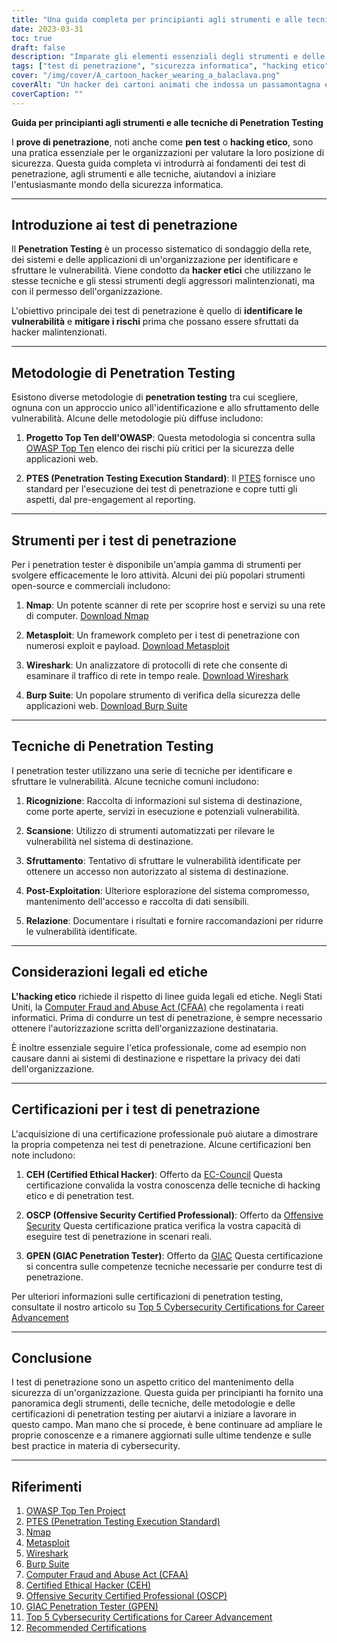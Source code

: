 ```yaml
---
title: "Una guida completa per principianti agli strumenti e alle tecniche di Penetration Testing"
date: 2023-03-31
toc: true
draft: false
description: "Imparate gli elementi essenziali degli strumenti e delle tecniche di penetration testing, le metodologie e le certificazioni per dare il via alla vostra carriera nella cybersecurity."
tags: ["test di penetrazione", "sicurezza informatica", "hacking etico", "strumenti", "tecniche", "Guida per principianti", "Nmap", "Metasploit", "Wireshark", "Suite di rutti", "OSSTMM", "PTES", "OWASP", "CEH", "OSCP", "GPEN", "test di sicurezza", "valutazione della vulnerabilità", "sicurezza della rete", "sicurezza delle informazioni"]
cover: "/img/cover/A_cartoon_hacker_wearing_a_balaclava.png"
coverAlt: "Un hacker dei cartoni animati che indossa un passamontagna e tiene in mano una lente d'ingrandimento, esaminando lo schermo di un computer su cui sono visualizzati vari strumenti di test di hacking come Nmap, Metasploit, Wireshark e Burp Suite, con serrature digitali che simboleggiano sistemi protetti sullo sfondo."
coverCaption: ""
---
```


**Guida per principianti agli strumenti e alle tecniche di Penetration Testing**

I **prove di penetrazione**, noti anche come **pen test** o **hacking etico**, sono una pratica essenziale per le organizzazioni per valutare la loro posizione di sicurezza. Questa guida completa vi introdurrà ai fondamenti dei test di penetrazione, agli strumenti e alle tecniche, aiutandovi a iniziare l'entusiasmante mondo della sicurezza informatica.

______

## Introduzione ai test di penetrazione

Il **Penetration Testing** è un processo sistematico di sondaggio della rete, dei sistemi e delle applicazioni di un'organizzazione per identificare e sfruttare le vulnerabilità. Viene condotto da **hacker etici** che utilizzano le stesse tecniche e gli stessi strumenti degli aggressori malintenzionati, ma con il permesso dell'organizzazione.

L'obiettivo principale dei test di penetrazione è quello di **identificare le vulnerabilità** e **mitigare i rischi** prima che possano essere sfruttati da hacker malintenzionati.

______

## Metodologie di Penetration Testing

Esistono diverse metodologie di **penetration testing** tra cui scegliere, ognuna con un approccio unico all'identificazione e allo sfruttamento delle vulnerabilità. Alcune delle metodologie più diffuse includono:

1. **Progetto Top Ten dell'OWASP**: Questa metodologia si concentra sulla [OWASP Top Ten](https://owasp.org/www-project-top-ten/) elenco dei rischi più critici per la sicurezza delle applicazioni web.

2. **PTES (Penetration Testing Execution Standard)**: Il [PTES](http://www.pentest-standard.org/index.php/Main_Page) fornisce uno standard per l'esecuzione dei test di penetrazione e copre tutti gli aspetti, dal pre-engagement al reporting.

______

## Strumenti per i test di penetrazione

Per i penetration tester è disponibile un'ampia gamma di strumenti per svolgere efficacemente le loro attività. Alcuni dei più popolari strumenti open-source e commerciali includono:

1. **Nmap**: Un potente scanner di rete per scoprire host e servizi su una rete di computer. [Download Nmap](https://nmap.org/download.html)

2. **Metasploit**: Un framework completo per i test di penetrazione con numerosi exploit e payload. [Download Metasploit](https://www.metasploit.com/download)

3. **Wireshark**: Un analizzatore di protocolli di rete che consente di esaminare il traffico di rete in tempo reale. [Download Wireshark](https://www.wireshark.org/download.html)

4. **Burp Suite**: Un popolare strumento di verifica della sicurezza delle applicazioni web. [Download Burp Suite](https://portswigger.net/burp/communitydownload)

______

## Tecniche di Penetration Testing

I penetration tester utilizzano una serie di tecniche per identificare e sfruttare le vulnerabilità. Alcune tecniche comuni includono:

1. **Ricognizione**: Raccolta di informazioni sul sistema di destinazione, come porte aperte, servizi in esecuzione e potenziali vulnerabilità.

2. **Scansione**: Utilizzo di strumenti automatizzati per rilevare le vulnerabilità nel sistema di destinazione.

3. **Sfruttamento**: Tentativo di sfruttare le vulnerabilità identificate per ottenere un accesso non autorizzato al sistema di destinazione.

4. **Post-Exploitation**: Ulteriore esplorazione del sistema compromesso, mantenimento dell'accesso e raccolta di dati sensibili.

5. **Relazione**: Documentare i risultati e fornire raccomandazioni per ridurre le vulnerabilità identificate.

______

## Considerazioni legali ed etiche

**L'hacking etico** richiede il rispetto di linee guida legali ed etiche. Negli Stati Uniti, la [Computer Fraud and Abuse Act (CFAA)](https://en.wikipedia.org/wiki/Computer_Fraud_and_Abuse_Act) che regolamenta i reati informatici. Prima di condurre un test di penetrazione, è sempre necessario ottenere l'autorizzazione scritta dell'organizzazione destinataria.

È inoltre essenziale seguire l'etica professionale, come ad esempio non causare danni ai sistemi di destinazione e rispettare la privacy dei dati dell'organizzazione.

______

## Certificazioni per i test di penetrazione

L'acquisizione di una certificazione professionale può aiutare a dimostrare la propria competenza nei test di penetrazione. Alcune certificazioni ben note includono:

1. **CEH (Certified Ethical Hacker)**: Offerto da [EC-Council](https://www.eccouncil.org/programs/certified-ethical-hacker-ceh/) Questa certificazione convalida la vostra conoscenza delle tecniche di hacking etico e di penetration test.

2. **OSCP (Offensive Security Certified Professional)**: Offerto da [Offensive Security](https://www.offensive-security.com/pwk-oscp/) Questa certificazione pratica verifica la vostra capacità di eseguire test di penetrazione in scenari reali.

3. **GPEN (GIAC Penetration Tester)**: Offerto da [GIAC](https://www.giac.org/certification/penetration-tester-gpen) Questa certificazione si concentra sulle competenze tecniche necessarie per condurre test di penetrazione.

Per ulteriori informazioni sulle certificazioni di penetration testing, consultate il nostro articolo su [Top 5 Cybersecurity Certifications for Career Advancement](https://simeononsecurity.ch/articles/the-top-five-cybersecurity-certifications-for-career-advancement/)

______

## Conclusione

I test di penetrazione sono un aspetto critico del mantenimento della sicurezza di un'organizzazione. Questa guida per principianti ha fornito una panoramica degli strumenti, delle tecniche, delle metodologie e delle certificazioni di penetration testing per aiutarvi a iniziare a lavorare in questo campo. Man mano che si procede, è bene continuare ad ampliare le proprie conoscenze e a rimanere aggiornati sulle ultime tendenze e sulle best practice in materia di cybersecurity.

______

## Riferimenti

1. [OWASP Top Ten Project](https://owasp.org/www-project-top-ten/)
2. [PTES (Penetration Testing Execution Standard)](http://www.pentest-standard.org/index.php/Main_Page)
3. [Nmap](https://nmap.org/download.html)
4. [Metasploit](https://www.metasploit.com/download)
5. [Wireshark](https://www.wireshark.org/download.html)
6. [Burp Suite](https://portswigger.net/burp/communitydownload)
7. [Computer Fraud and Abuse Act (CFAA)](https://en.wikipedia.org/wiki/Computer_Fraud_and_Abuse_Act) 
8. [Certified Ethical Hacker (CEH)](https://www.eccouncil.org/programs/certified-ethical-hacker-ceh/)
9.  [Offensive Security Certified Professional (OSCP)](https://www.offensive-security.com/pwk-oscp/)
10. [GIAC Penetration Tester (GPEN)](https://www.giac.org/certification/penetration-tester-gpen)
11. [Top 5 Cybersecurity Certifications for Career Advancement](https://simeononsecurity.ch/articles/the-top-five-cybersecurity-certifications-for-career-advancement/)
12. [Recommended Certifications](https://simeononsecurity.ch/recommendations/certifications/)


